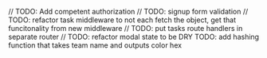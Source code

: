 // TODO: Add competent authorization
// TODO: signup form validation
// TODO: refactor task middleware to not each fetch the object, get that funcitonality from new middleware
// TODO: put tasks route handlers in separate router
// TODO: refactor modal state to be DRY
TODO: add hashing function that takes team name and outputs color hex
